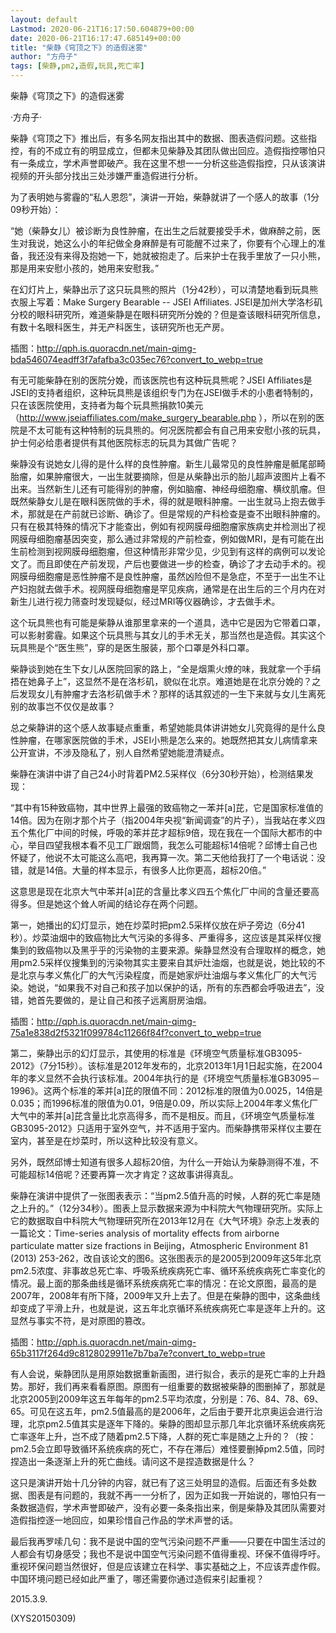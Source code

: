 ```yaml
---
layout: default
Lastmod: 2020-06-21T16:17:50.604879+00:00
date: 2020-06-21T16:17:47.685149+00:00
title: "柴静《穹顶之下》的造假迷雾"
author: "方舟子"
tags: [柴静,pm2,造假,玩具,死亡率]
---
```


柴静《穹顶之下》的造假迷雾

·方舟子·

柴静《穹顶之下》推出后，有多名网友指出其中的数据、图表造假问题。这些指控，有的不成立有的明显成立，但都未见柴静及其团队做出回应。造假指控哪怕只有一条成立，学术声誉即破产。我在这里不想一一分析这些造假指控，只从该演讲视频的开头部分找出三处涉嫌严重造假进行分析。

为了表明她与雾霾的“私人恩怨”，演讲一开始，柴静就讲了一个感人的故事（1分09秒开始）：

“她（柴静女儿）被诊断为良性肿瘤，在出生之后就要接受手术，做麻醉之前，医生对我说，她这么小的年纪做全身麻醉是有可能醒不过来了，你要有个心理上的准备，我还没有来得及抱她一下，她就被抱走了。后来护士在我手里放了一只小熊，那是用来安慰小孩的，她用来安慰我。”

在幻灯片上，柴静出示了这只玩具熊的照片（1分42秒），可以清楚地看到玩具熊衣服上写着：Make Surgery Bearable -- JSEI Affiliates. JSEI是加州大学洛杉矶分校的眼科研究所，难道柴静是在眼科研究所分娩的？但是查该眼科研究所信息，有数十名眼科医生，并无产科医生，该研究所也无产房。

插图：http://qph.is.quoracdn.net/main-qimg-bda546074eadff3f7afafba3c035ec76?convert_to_webp=true

有无可能柴静在别的医院分娩，而该医院也有这种玩具熊呢？JSEI Affiliates是JSEI的支持者组织，这种玩具熊是该组织专门为在JSEI做手术的小患者特制的，只在该医院使用，支持者为每个玩具熊捐款10美元（http://www.jseiaffiliates.com/make_surgery_bearable.php ），所以在别的医院是不太可能有这种特制的玩具熊的。何况医院都会有自己用来安慰小孩的玩具，护士何必给患者提供有其他医院标志的玩具为其做广告呢？

柴静没有说她女儿得的是什么样的良性肿瘤。新生儿最常见的良性肿瘤是骶尾部畸胎瘤，如果肿瘤很大，一出生就要摘除，但是从柴静出示的胎儿超声波图片上看不出来。当然新生儿还有可能得别的肿瘤，例如脑瘤、神经母细胞瘤、横纹肌瘤。但既然柴静女儿是在眼科医院做的手术，得的就是眼科肿瘤。一出生就马上抱去做手术，那就是在产前就已诊断、确诊了。但是常规的产科检查是查不出眼科肿瘤的。只有在极其特殊的情况下才能查出，例如有视网膜母细胞瘤家族病史并检测出了视网膜母细胞瘤基因突变，那么通过非常规的产前检查，例如做MRI，是有可能在出生前检测到视网膜母细胞瘤，但这种情形非常少见，少见到有这样的病例可以发论文了。而且即使在产前发现，产后也要做进一步的检查，确诊了才去动手术的。视网膜母细胞瘤是恶性肿瘤不是良性肿瘤，虽然凶险但不是急症，不至于一出生不让产妇抱就去做手术。视网膜母细胞瘤是罕见疾病，通常是在出生后的三个月内在对新生儿进行视力筛查时发现疑似，经过MRI等仪器确诊，才去做手术。

这个玩具熊也有可能是柴静从谁那里拿来的一个道具，选中它是因为它带着口罩，可以影射雾霾。如果这个玩具熊与其女儿的手术无关，那当然也是造假。其实这个玩具熊是个“医生熊”，穿的是医生服装，那个口罩是外科口罩。

柴静谈到她在生下女儿从医院回家的路上，“全是烟熏火燎的味，我就拿一个手绢捂在她鼻子上”，这显然不是在洛杉矶，貌似在北京。难道她是在北京分娩的？之后发现女儿有肿瘤才去洛杉矶做手术？那样的话其叙述的一生下来就与女儿生离死别的故事岂不仅仅是故事？

总之柴静讲的这个感人故事疑点重重，希望她能具体讲讲她女儿究竟得的是什么良性肿瘤，在哪家医院做的手术，JSEI小熊是怎么来的。她既然把其女儿病情拿来公开宣讲，不涉及隐私了，别人自然希望她能澄清疑点。

柴静在演讲中讲了自己24小时背着PM2.5采样仪（6分30秒开始），检测结果发现：

“其中有15种致癌物，其中世界上最强的致癌物之一苯并[a]芘，它是国家标准值的14倍。因为在刚才那个片子（指2004年央视“新闻调查”的片子），当我站在孝义四五个焦化厂中间的时候，呼吸的苯并芘才超标9倍，现在我在一个国际大都市的中心，举目四望我根本看不见工厂跟烟筒，我怎么可能超标14倍呢？邱博士自己也怀疑了，他说不太可能这么高吧，我再算一次。第二天他给我打了一个电话说：没错，就是14倍。大量的样本显示，有很多人比你更高，超标20倍。”

这意思是现在北京大气中苯并[a]芘的含量比孝义四五个焦化厂中间的含量还要高得多。但是她这个耸人听闻的结论存在两个问题。

第一，她播出的幻灯显示，她在炒菜时把pm2.5采样仪放在炉子旁边（6分41秒）。炒菜油烟中的致癌物比大气污染的多得多、严重得多，这应该是其采样仪搜集到的致癌物以及黑乎乎的污染物的主要来源。柴静显然没有合理取样的概念，她用pm2.5采样仪搜集到的污染物其实主要来自其炉灶油烟，也就是说，她比较的不是北京与孝义焦化厂的大气污染程度，而是她家炉灶油烟与孝义焦化厂的大气污染。她说，“如果我不对自己和孩子加以保护的话，所有的东西都会呼吸进去”，没错，她首先要做的，是让自己和孩子远离厨房油烟。

插图：http://qph.is.quoracdn.net/main-qimg-75a1e838d2f5321f099784c11266f84f?convert_to_webp=true

第二，柴静出示的幻灯显示，其使用的标准是《环境空气质量标准GB3095-2012》（7分15秒）。该标准是2012年发布的，北京2013年1月1日起实施，在2004年的孝义显然不会执行该标准。2004年执行的是《环境空气质量标准GB3095－1996》。这两个标准的苯并[a]芘的限值不同：2012标准的限值为0.0025，14倍是0.035；而1996标准的限值为0.01，9倍是0.09，所以实际上2004年孝义焦化厂大气中的苯并[a]芘含量比北京高得多，而不是相反。而且，《环境空气质量标准GB3095-2012》只适用于室外空气，并不适用于室内。而柴静携带采样仪主要在室内，甚至是在炒菜时，所以这种比较没有意义。

另外，既然邱博士知道有很多人超标20倍，为什么一开始认为柴静测得不准，不可能超标14倍呢？还要再算一次才肯定？这故事讲得真乱。

柴静在演讲中提供了一张图表表示：“当pm2.5值升高的时候，人群的死亡率是随之上升的。”（12分34秒）。图表上显示数据来源为中科院大气物理研究所。实际上它的数据取自中科院大气物理研究所在2013年12月在《大气环境》杂志上发表的一篇论文：Time-series analysis of mortality effects from airborne particulate matter size fractions in Beijing，Atmospheric Environment 81 (2013) 253-262，改自该论文的图6。这张图表示的是2005到2009年这5年北京pm2.5浓度、非事故总死亡率、呼吸系统疾病死亡率、循环系统疾病死亡率变化的情况。最上面的那条曲线是循环系统疾病死亡率的情况：在论文原图，最高的是2007年，2008年有所下降，2009年又升上去了。但是在柴静的图中，这条曲线却变成了平滑上升，也就是说，这五年北京循环系统疾病死亡率是逐年上升的。这显然与事实不符，是对原图的篡改。

插图：http://qph.is.quoracdn.net/main-qimg-65b3117f264d9c8128029911e7b7ba7e?convert_to_webp=true

有人会说，柴静团队是用原始数据重新画图，进行拟合，表示的是死亡率的上升趋势。那好，我们再来看看原图。原图有一组重要的数据被柴静的图删掉了，那就是北京2005到2009年这五年每年的pm2.5平均浓度，分别是：76、84、78、69、65。可见在这五年，pm2.5值最高的是2006年，之后由于要开北京奥运会进行治理，北京pm2.5值其实是逐年下降的。柴静的图却显示那几年北京循环系统疾病死亡率逐年上升，岂不成了随着pm2.5下降，人群的死亡率是随之上升的？（按：pm2.5会立即导致循环系统疾病的死亡，不存在滞后）难怪要删掉pm2.5值，同时捏造出一条逐渐上升的死亡曲线。请问这不是捏造数据是什么？

这只是演讲开始十几分钟的内容，就已有了这三处明显的造假。后面还有多处数据、图表是有问题的，我就不再一一分析了，因为正如我一开始说的，哪怕只有一条数据造假，学术声誉即破产，没有必要一条条指出来，倒是柴静及其团队需要对造假指控逐一地回应，如果珍惜自己作品的学术声誉的话。

最后我再罗嗦几句：我不是说中国的空气污染问题不严重——只要在中国生活过的人都会有切身感受；我也不是说中国空气污染问题不值得重视、环保不值得呼吁。重视环保问题当然很好，但是应该建立在科学、事实基础之上，不应该弄虚作假。中国环境问题已经如此严重了，哪还需要你通过造假来引起重视？

2015.3.9.

(XYS20150309)

